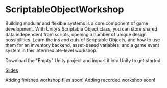 # ScriptableObjectWorkshop

Building modular and flexible systems is a core component of game development. With Unity’s Scriptable Object class, you can store shared data independent from scripts, opening a number of unique design possibilities. Learn the ins and outs of Scriptable Objects, and how to use them for an inventory backend, asset-based variables, and a game event system in this intermediate-level workshop.

Download the "Empty" Unity project and import it into Unity to get started.

[Slides](https://docs.google.com/presentation/d/1FWH7XJP1e6_u-x787XZftFIjI7Wp6jtYTNdPI_TpxaA/edit?usp=sharing)

Adding finished workshop files soon!
Adding recorded workshop soon!
